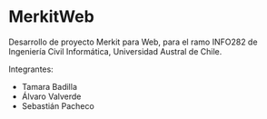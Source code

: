 # MerkitWeb

Desarrollo de proyecto Merkit para Web, para el ramo INFO282 de Ingeniería Civil Informática, Universidad Austral de Chile.

Integrantes:
  - Tamara Badilla
  - Álvaro Valverde
  - Sebastián Pacheco


